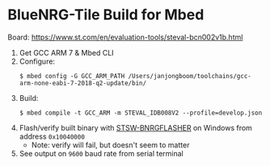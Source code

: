 # BlueNRG-Tile Build for Mbed

Board: https://www.st.com/en/evaluation-tools/steval-bcn002v1b.html

1. Get GCC ARM 7 & Mbed CLI
1. Configure:
    ```
    $ mbed config -G GCC_ARM_PATH /Users/janjongboom/toolchains/gcc-arm-none-eabi-7-2018-q2-update/bin/
    ```
1. Build:
    ```
    $ mbed compile -t GCC_ARM -m STEVAL_IDB008V2 --profile=develop.json
    ```
1. Flash/verify built binary with [STSW-BNRGFLASHER](https://www.st.com/en/embedded-software/stsw-bnrgflasher.html) on Windows from address `0x10040000`
    - Note: verify will fail, but doesn't seem to matter
1. See output on `9600` baud rate from serial terminal